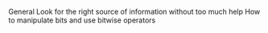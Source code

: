 General Look for the right source of information without too much help How to manipulate bits and use bitwise operators
